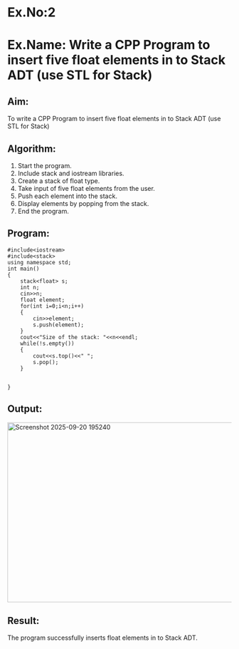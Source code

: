 # Ex.No:2
# Ex.Name: Write a CPP Program to insert five float elements in to Stack ADT (use STL for Stack)

## Aim:
To write a CPP Program to insert five float elements in to Stack ADT (use STL for Stack)

## Algorithm:
1. Start the program.
2. Include stack and iostream libraries.
3. Create a stack of float type.
4. Take input of five float elements from the user.
5. Push each element into the stack.
6. Display elements by popping from the stack.
7. End the program.
   
## Program:
```
#include<iostream>
#include<stack>
using namespace std;
int main()
{
    stack<float> s;
    int n;
    cin>>n;
    float element;
    for(int i=0;i<n;i++)
    {
        cin>>element;
        s.push(element);
    }
    cout<<"Size of the stack: "<<n<<endl;
    while(!s.empty())
    {
        cout<<s.top()<<" ";
        s.pop();
    }
    
    
}
```


## Output:
<img width="938" height="404" alt="Screenshot 2025-09-20 195240" src="https://github.com/user-attachments/assets/c6f8054d-e2c9-4c52-ab03-a73a411dcb21" />

## Result:
The program successfully inserts float elements in to Stack ADT.
